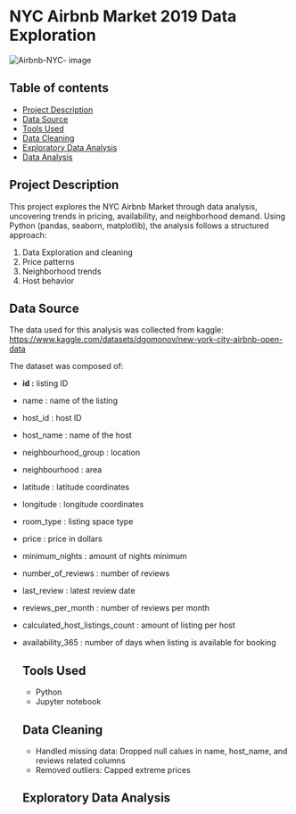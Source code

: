 # NYC Airbnb Market 2019 Data Exploration

![Airbnb-NYC- image](https://github.com/user-attachments/assets/66dcab0c-bf43-4c2c-a5c1-5335f22aad3f)

## Table of contents
- [Project Description ](#project-description) 
- [Data Source](#data-sources)
- [Tools Used ](#tools-used)
- [Data Cleaning ](#data-cleaning)
- [Exploratory Data Analysis](#exploratory-data-analysis)
- [Data Analysis](#data-analysis)

## Project Description
This project explores the NYC Airbnb Market through data analysis, uncovering trends in pricing, availability, and neighborhood demand. Using Python (pandas, seaborn, matplotlib), the analysis follows a structured approach: 
1. Data Exploration and cleaning
2. Price patterns
3. Neighborhood trends
4. Host behavior

## Data Source
The data used for this analysis was collected from kaggle: https://www.kaggle.com/datasets/dgomonov/new-york-city-airbnb-open-data

The dataset was composed of: 
- **id :** listing ID
- name : name of the listing
- host_id : host ID
- host_name : name of the host
- neighbourhood_group : location
- neighbourhood : area
- latitude : latitude coordinates
- longitude : longitude coordinates
- room_type : listing space type
- price : price in dollars
- minimum_nights : amount of nights minimum
- number_of_reviews : number of reviews
- last_review : latest review date
- reviews_per_month : number of reviews per month
- calculated_host_listings_count : amount of listing per host
- availability_365 : number of days when listing is available for booking

  ## Tools Used
  - Python
  - Jupyter notebook
 
  ## Data Cleaning
  * Handled missing data: Dropped null calues in name, host_name, and reviews related columns
  * Removed outliers: Capped extreme prices
 
  ## Exploratory Data Analysis
 
  
  
